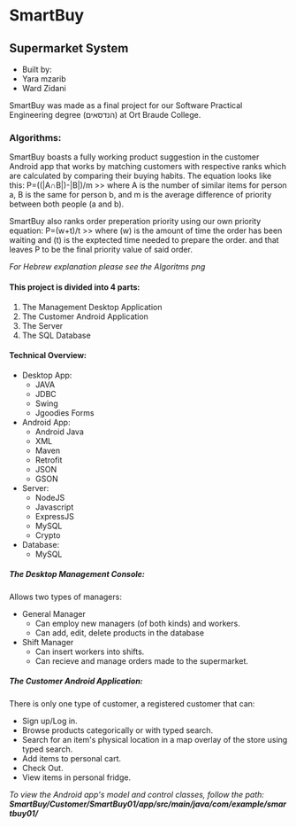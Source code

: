 # SmartBuy
## Supermarket System

- Built by: 
 - Yara mzarib
  - Ward Zidani
 

SmartBuy was made as a final project for our Software Practical Engineering degree (הנדסאים) at Ort Braude College.

### Algorithms:
SmartBuy boasts a fully working product suggestion in the customer Android app that works by matching customers with respective ranks which are calculated by comparing their buying habits. The equation looks like this: P=((|A∩B|)-|B|)/m >> where A is the number of similar items for person a, B is the same for person b, and m is the average difference of priority between both people (a and b).

SmartBuy also ranks order preperation priority using our own priority equation: P=(w+t)/t >> where (w) is the amount of time the order has been waiting and (t) is the exptected time needed to prepare the order. and that leaves P to be the final priority value of said order.

*For Hebrew explanation please see the Algoritms png*

#### This project is divided into 4 parts:
1. The Management Desktop Application
2. The Customer Android Application
3. The Server
4. The SQL Database

#### Technical Overview:
- Desktop App:
  - JAVA
  - JDBC
  - Swing
  - Jgoodies Forms
- Android App:
  - Android Java
  - XML
  - Maven
  - Retrofit
  - JSON
  - GSON
- Server:
  - NodeJS
  - Javascript
  - ExpressJS
  - MySQL
  - Crypto
- Database:
  - MySQL

##### The Desktop Management Console:

Allows two types of managers:
  - General Manager
    - Can employ new managers (of both kinds) and workers.
    - Can add, edit, delete products in the database
  - Shift Manager
    - Can insert workers into shifts.
    - Can recieve and manage orders made to the supermarket.

##### The Customer Android Application:

There is only one type of customer, a registered customer that can:
- Sign up/Log in.
- Browse products categorically or with typed search.
- Search for an item's physical location in a map overlay of the store using typed search.
- Add items to personal cart.
- Check Out.
- View items in personal fridge.

*To view the Android app's model and control classes, follow the path:*
***SmartBuy/Customer/SmartBuy01/app/src/main/java/com/example/smartbuy01/***
    
